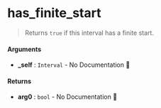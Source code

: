 # has\_finite\_start

>  Returns `true` if this interval has a finite start.

#### Arguments

- **\_self** : `Interval` \- No Documentation 🚧

#### Returns

- **arg0** : `bool` \- No Documentation 🚧